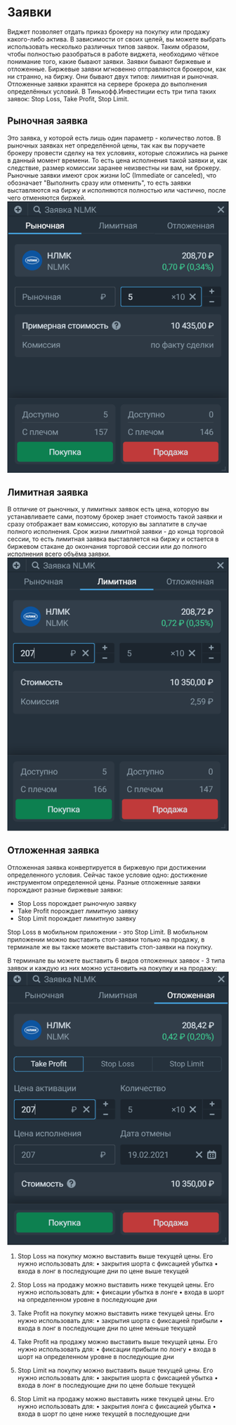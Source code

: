 # Заявки
Виджет позволяет отдать приказ брокеру на покупку или продажу какого-либо актива. В зависимости от своих целей, вы можете выбрать использовать несколько различных типов заявок. Таким образом, чтобы полностью разобраться в работе виджета, необходимо чёткое понимание того, какие бывают заявки. Заявки бывают биржевые и отложенные. Биржевые заявки мгновенно отправляются брокером, как ни странно, на биржу. Они бывают двух типов: лимитная и рыночная. Отложенные заявки хранятся на сервере брокера до выполнения определённых условий. В Тинькофф.Инвестиции есть три типа таких заявок: Stop Loss, Take Profit, Stop Limit. 

## Рыночная заявка
Это заявка, у которой есть лишь один параметр - количество лотов. В рыночных заявках нет определённой цены, так как вы поручаете брокеру провести сделку на тех условиях, которые сложились на рынке в данный момент времени. То есть цена исполнения такой заявки и, как следствие, размер комиссии заранее неизвестны ни вам, ни брокеру. Рыночные заявки имеют срок жизни IoC (Immediate or canceled), что обозначает "Выполнить сразу или отменить", то есть заявки выставляются на биржу и исполняются полностью или частично, после чего отменяются биржей. 
![alt text](orders1.png)

## Лимитная заявка
В отличие от рыночных, у лимитных заявок есть цена, которую вы устанавливаете сами, поэтому брокер знает стоимость такой заявки и сразу отображает вам комиссию, которую вы заплатите в случае полного исполнения. Срок жизни лимитной заявки - до конца торговой сессии, то есть лимитная заявка выставляется на биржу и остается в биржевом стакане до окончания торговой сессии или до полного исполнения всего объёма заявки. 
![alt text](limit_orders.png)

## Отложенная заявка
Отложенная заявка конвертируется в биржевую при достижении определенного условия. Сейчас такое условие одно: достижение инструментом определенной цены. Разные отложенные заявки порождают разные биржевые заявки:
- Stop Loss порождает рыночную заявку
- Take Profit порождает лимитную заявку
- Stop Limit порождает лимитную заявку

Stop Loss в мобильном приложении - это Stop Limit. В мобильном приложении можно выставить стоп-заявки только на продажу, в терминале же вы также можете выставить стоп-заявки на покупку.

В терминале вы можете выставить 6 видов отложенных заявок - 3 типа заявок и каждую из них можно установить на покупку и на продажу:
![alt text](delayed_orders.png)

1. Stop Loss на покупку можно выставить выше текущей цены. Его нужно использовать для:
• закрытия шорта с фиксацией убытка
• входа в лонг в последующие дни по цене выше текущей

2. Stop Loss на продажу можно выставить ниже текущей цены. Его нужно использовать для:
• фиксации убытка в лонге
• входа в шорт на определенном уровне в последующие дни

3. Take Profit на покупку можно выставить ниже текущей цены. Его нужно использовать для:
• закрытия шорта с фиксацией прибыли
• входа в лонг в последующие дни по цене меньше текущей

4. Take Profit на продажу можно выставить выше текущей цены. Его нужно использовать для:
• фиксации прибыли по лонгу
• входа в шорт на определенном уровне в последующие дни

5. Stop Limit на покупку можно выставить выше текущей цены. Его нужно использовать для:
• закрытия шорта с фиксацией убытка
• входа в лонг в последующие дни по цене больше текущей

6. Stop Limit на продажу можно выставить ниже текущей цены. Его нужно использовать для:
• закрытия лонга с фиксацией убытка
• входа в шорт по цене ниже текущей в последующие дни
